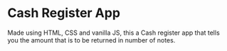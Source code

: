 # Cash Register App
 Made using HTML, CSS and vanilla JS, this a Cash register app that tells you the amount that is to be returned in number of notes.
